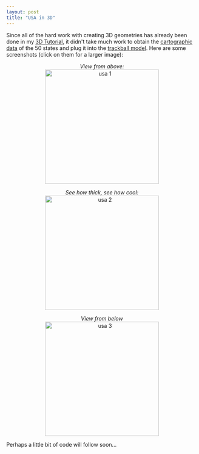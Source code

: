 ```yaml
---
layout: post
title: "USA in 3D"
---
```


<p>Since all of the hard work with creating 3D geometries has already been done in my <a href="http://www.kindohm.com/technical/WPF3DTutorial.htm">3D Tutorial</a>, it didn't take much work to obtain the <a href="http://kindohm.com/archive/2006/01/31/CartographicImportUpdate.aspx">cartographic data</a> of the 50 states and plug it into the <a href="http://kindohm.com/archive/2006/02/01/TrackballsInWPF.aspx">trackball model</a>.  Here are some screenshots (click on them for a larger image):</p>
  
<p style="text-align: center;"><em>View from above:</em><br /><a target="_blank" href="http://www.kindohm.com/localimages/usa01.jpg"><img src="http://www.kindohm.com/localimages/usa01.jpg" alt="usa 1" border="0" width="300" /></a><br /></p>
  
<p style="text-align: center;"><em>See how thick, see how cool:</em><br /><a target="_blank" href="http://www.kindohm.com/localimages/usa02.jpg"><img src="http://www.kindohm.com/localimages/usa02.jpg" alt="usa 2" border="0" width="300" /></a><br /></p>
  
<p style="text-align: center;"><em>View from below</em><br /><a target="_blank" href="http://www.kindohm.com/localimages/usa03.jpg"><img src="http://www.kindohm.com/localimages/usa03.jpg" alt="usa 3" border="0" width="300" /></a></p>
  
<p>Perhaps a little bit of code will follow soon...</p>
 
